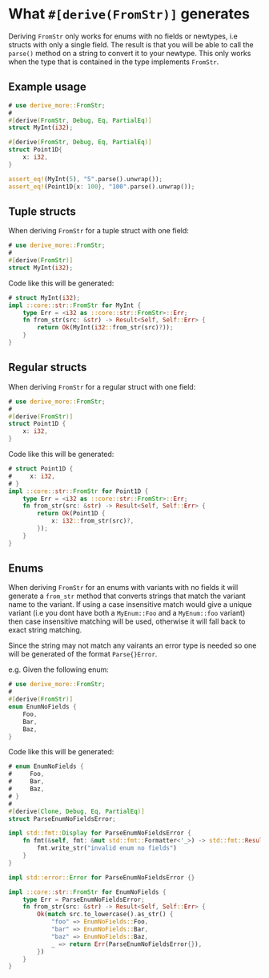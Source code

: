 # What `#[derive(FromStr)]` generates

Deriving `FromStr` only works for enums with no fields
or newtypes, i.e structs with only a single
field. The result is that you will be able to call the `parse()` method on a
string to convert it to your newtype. This only works when the type that is
contained in the type implements `FromStr`.




## Example usage

```rust
# use derive_more::FromStr;
#
#[derive(FromStr, Debug, Eq, PartialEq)]
struct MyInt(i32);

#[derive(FromStr, Debug, Eq, PartialEq)]
struct Point1D{
    x: i32,
}

assert_eq!(MyInt(5), "5".parse().unwrap());
assert_eq!(Point1D{x: 100}, "100".parse().unwrap());
```




## Tuple structs

When deriving `FromStr` for a tuple struct with one field:

```rust
# use derive_more::FromStr;
#
#[derive(FromStr)]
struct MyInt(i32);
```

Code like this will be generated:

```rust
# struct MyInt(i32);
impl ::core::str::FromStr for MyInt {
    type Err = <i32 as ::core::str::FromStr>::Err;
    fn from_str(src: &str) -> Result<Self, Self::Err> {
        return Ok(MyInt(i32::from_str(src)?));
    }
}
```




## Regular structs

When deriving `FromStr` for a regular struct with one field:

```rust
# use derive_more::FromStr;
#
#[derive(FromStr)]
struct Point1D {
    x: i32,
}
```

Code like this will be generated:

```rust
# struct Point1D {
#     x: i32,
# }
impl ::core::str::FromStr for Point1D {
    type Err = <i32 as ::core::str::FromStr>::Err;
    fn from_str(src: &str) -> Result<Self, Self::Err> {
        return Ok(Point1D {
            x: i32::from_str(src)?,
        });
    }
}
```




## Enums

When deriving `FromStr` for an enums with variants with no fields it will
generate a `from_str` method that converts strings that match the variant name
to the variant. If using a case insensitive match would give a unique variant
(i.e you dont have both a `MyEnum::Foo` and a `MyEnum::foo` variant) then case
insensitive matching will be used, otherwise it will fall back to exact string
matching.

Since the string may not match any vairants an error type is needed so one
will be generated of the format `Parse{}Error`.

e.g. Given the following enum:

```rust
# use derive_more::FromStr;
#
#[derive(FromStr)]
enum EnumNoFields {
    Foo,
    Bar,
    Baz,
}
```

Code like this will be generated:

```rust
# enum EnumNoFields {
#     Foo,
#     Bar,
#     Baz,
# }
#
#[derive(Clone, Debug, Eq, PartialEq)]
struct ParseEnumNoFieldsError;

impl std::fmt::Display for ParseEnumNoFieldsError {
    fn fmt(&self, fmt: &mut std::fmt::Formatter<'_>) -> std::fmt::Result {
        fmt.write_str("invalid enum no fields")
    }
}

impl std::error::Error for ParseEnumNoFieldsError {}

impl ::core::str::FromStr for EnumNoFields {
    type Err = ParseEnumNoFieldsError;
    fn from_str(src: &str) -> Result<Self, Self::Err> {
        Ok(match src.to_lowercase().as_str() {
            "foo" => EnumNoFields::Foo,
            "bar" => EnumNoFields::Bar,
            "baz" => EnumNoFields::Baz,
            _ => return Err(ParseEnumNoFieldsError{}),
        })
    }
}
```
